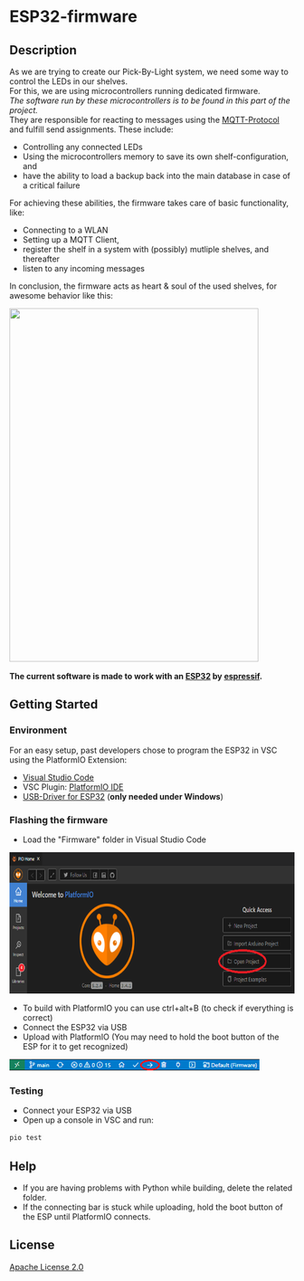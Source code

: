 # ESP32-firmware

## Description

As we are trying to create our Pick-By-Light system, we need some way to control the LEDs in our shelves.  
For this, we are using microcontrollers running dedicated firmware.  
_The software run by these microcontrollers is to be found in this part of the project._  
They are responsible for reacting to messages using the [MQTT-Protocol](https://mqtt.org/) and fulfill send assignments.
These include:
* Controlling any connected LEDs
* Using the microcontrollers memory to save its own shelf-configuration, and
* have the ability to load a backup back into the main database in case of a critical failure  
  
For achieving these abilities, the firmware takes care of basic functionality, like:
* Connecting to a WLAN
* Setting up a MQTT Client, 
* register the shelf in a system with (possibly) mutliple shelves, and thereafter
* listen to any incoming messages

In conclusion, the firmware acts as heart & soul of the used shelves, for awesome behavior like this:  
  
<img src="Showcase.gif" width="440" height="625"/>
  
**The current software is made to work with an [ESP32](https://www.espressif.com/en/products/socs/esp32) by [espressif](https://www.espressif.com/en).**

## Getting Started

### Environment

For an easy setup, past developers chose to program the ESP32 in VSC using the PlatformIO Extension:
* [Visual Studio Code](https://code.visualstudio.com/)
* VSC Plugin: [PlatformIO IDE](https://platformio.org/platformio-ide)
* [USB-Driver for ESP32](https://www.silabs.com/developers/usb-to-uart-bridge-vcp-drivers) (**only needed under Windows**) 

### Flashing the firmware

* Load the "Firmware" folder in Visual Studio Code
<img src="Instructions/OpenProject.png" width="700" height="250"/>

* To build with PlatformIO you can use ctrl+alt+B (to check if everything is correct)
* Connect the ESP32 via USB
* Upload with PlatformIO (You may need to hold the boot button of the ESP for it to get recognized)
<img src="Instructions/Upload.png">

### Testing

* Connect your ESP32 via USB
* Open up a console in VSC and run:
```bash
pio test
```

## Help

* If you are having problems with Python while building, delete the related folder.
* If the connecting bar is stuck while uploading, hold the boot button of the ESP until PlatformIO connects.

## License

[Apache License 2.0](https://www.tldrlegal.com/l/apache2)
